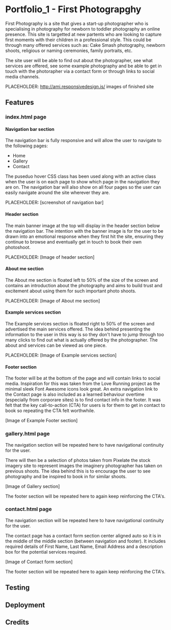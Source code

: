 # Portfolio_1 - First Photograpghy
First Photography is a site that gives a start-up photographer who is specialising in photography for newborn to toddler photography an online presence. This site is targetted at new partents who are looking to capture first moments with their children in a professional style. This could be through many offered services such as: Cake Smash photography, newborn shoots, religious or naming ceremonies, family portraits, etc.

The site user will be able to find out about the photographer, see what services are offered, see some example photography and be able to get in touch with the photorapher via a contact form or through links to social media channels.

PLACEHOLDER: http://ami.responsivedesign.is/ images of finished site

<h2>Features</h2>

<h3>index.html page</h3>

<h4>Navigation bar section</h4>

The navigation bar is fully responsive and will allow the user to navigate to the following pages:

<ul>
  <li>Home</li>
  <li>Gallery</li>
  <li>Contact</li>
</ul>

The puseduo hover CSS class has been used along with an active class when the user is on each page to show which page in the navigation they are on. The navigation bar will also show on all four pages so the user can easily navigate around the site wherever they are.

 PLACEHOLDER: [screenshot of navigation bar]
 
<h4>Header section</h4>

The main banner image at the top will display in the header section below the navigation bar. The intention with the banner image is for the user to be drawn into an emotional response when they first hit the site, ensuring they continue to browse and eventually get in touch to book their own photoshoot.

PLACEHOLDER: [Image of header section]

<h4>About me section</h4>

The About me section is floated left to 50% of the size of the screen and contains an introduction about the photography and aims to build trust and excitement about using them for such important photo shoots.

PLACEHOLDER: [Image of About me section]

<h4>Example services section</h4>

The Example services section is floated right to 50% of the screen and advertised the main services offered. The idea behind presenting the information to the user in this way is so they don't have to jump through too many clicks to find out what is actually offered by the photographer. The about and services can be viewed as one piece.

PLACEHOLDER: [Image of Example services section]

<h4>Footer section</h4>

The footer will be at the bottom of the page and will contain links to social media. Inspiration for this was taken from the Love Running project as the minimal sleek Font Awesome icons look great. An extra navigation link to the Contact page is also included as a learned behaviour overtime (especially from corporare sites) is to find contact info in the footer. It was felt that the key call-to-action (CTA) for users is for them to get in contact to book so repeating the CTA felt worthwhile.

[Image of Example Footer section]

<h3>gallery.html page</h3>

The navigation section will be repeated here to have navigational continuity for the user.

There will then be a selection of photos taken from Pixelate the stock imagery site to represent images the imaginery photographer has taken on previous shoots. The idea behind this is to encourage the user to see photography and be inspired to book in for similar shoots.

[Image of Gallery section]

The footer section will be repeated here to again keep reinforcing the CTA's.

<h3>contact.html page</h3>

The navigation section will be repeated here to have navigational continuity for the user.

The contact page has a contact form section center aligned auto so it is in the middle of the middle section (between navigation and footer). It includes required details of First Name, Last Name, Email Address and a description box for the potential services required.

[Image of Contact form section]

The footer section will be repeated here to again keep reinforcing the CTA's.

<h2>Testing</h2>

<h2>Deployment</h2>

<h2>Credits</h2>
